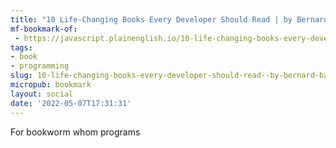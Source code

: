 ```yaml
---
title: "10 Life-Changing Books Every Developer Should Read | by Bernard Bado | Apr, 2022 | JavaScript in Plain English"
mf-bookmark-of:
 - https://javascript.plainenglish.io/10-life-changing-books-every-developer-should-read-12124c8cfac5
tags:
- book
- programming
slug: 10-life-changing-books-every-developer-should-read--by-bernard-bado--apr-2022--javascript-in-plain-english
micropub: bookmark
layout: social
date: '2022-05-07T17:31:31'
---
```

For bookworm whom programs